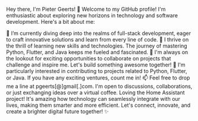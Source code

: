 Hey there, I'm Pieter Geerts! 👋
Welcome to my GitHub profile! I'm enthusiastic about exploring new horizons in technology and software development. Here's a bit about me:

🔭 I’m currently diving deep into the realms of full-stack development, eager to craft innovative solutions and learn from every line of code.
🌱 I thrive on the thrill of learning new skills and technologies. The journey of mastering Python, Flutter, and Java keeps me fueled and fascinated.
👀 I'm always on the lookout for exciting opportunities to collaborate on projects that challenge and inspire me. Let's build something awesome together!
💞️ I'm particularly interested in contributing to projects related to Python, Flutter, or Java. If you have any exciting ventures, count me in!
📫 Feel free to drop me a line at pgeerts[@]gmail[.]com. I'm open to discussions, collaborations, or just exchanging ideas over a virtual coffee.
Loving the Home Assistant project! It's amazing how technology can seamlessly integrate with our lives, making them smarter and more efficient.
Let's connect, innovate, and create a brighter digital future together! ✨
